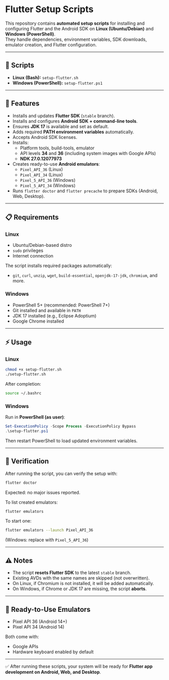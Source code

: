 # Flutter Setup Scripts

This repository contains **automated setup scripts** for installing and configuring Flutter and the Android SDK on **Linux (Ubuntu/Debian)** and **Windows (PowerShell)**.  
They handle dependencies, environment variables, SDK downloads, emulator creation, and Flutter configuration.

---

## 📂 Scripts

- **Linux (Bash):** `setup-flutter.sh`
- **Windows (PowerShell):** `setup-flutter.ps1`

---

## 🚀 Features

- Installs and updates **Flutter SDK** (`stable` branch).
- Installs and configures **Android SDK + command-line tools**.
- Ensures **JDK 17** is available and set as default.
- Adds required **PATH environment variables** automatically.
- Accepts Android SDK licenses.
- Installs:
  - Platform tools, build-tools, emulator
  - API levels **34** and **36** (including system images with Google APIs)
  - **NDK 27.0.12077973**
- Creates ready-to-use **Android emulators**:
  - `Pixel_API_36` (Linux)
  - `Pixel_API_34` (Linux)
  - `Pixel_5_API_36` (Windows)
  - `Pixel_5_API_34` (Windows)
- Runs `flutter doctor` and `flutter precache` to prepare SDKs (Android, Web, Desktop).

---

## 📋 Requirements

### Linux

- Ubuntu/Debian-based distro
- `sudo` privileges
- Internet connection

The script installs required packages automatically:

- `git`, `curl`, `unzip`, `wget`, `build-essential`, `openjdk-17-jdk`, `chromium`, and more.

### Windows

- PowerShell 5+ (recommended: PowerShell 7+)
- Git installed and available in `PATH`
- JDK 17 installed (e.g., Eclipse Adoptium)
- Google Chrome installed

---

## ⚡ Usage

### Linux

```bash
chmod +x setup-flutter.sh
./setup-flutter.sh
````

After completion:

```bash
source ~/.bashrc
```

### Windows

Run in **PowerShell (as user)**:

```powershell
Set-ExecutionPolicy -Scope Process -ExecutionPolicy Bypass
.\setup-flutter.ps1
```

Then restart PowerShell to load updated environment variables.

---

## 🧪 Verification

After running the script, you can verify the setup with:

```bash
flutter doctor
```

Expected: no major issues reported.

To list created emulators:

```bash
flutter emulators
```

To start one:

```bash
flutter emulators --launch Pixel_API_36
```

(Windows: replace with `Pixel_5_API_36`)

---

## ⚠️ Notes

- The script **resets Flutter SDK** to the latest `stable` branch.
- Existing AVDs with the same names are skipped (not overwritten).
- On Linux, if Chromium is not installed, it will be added automatically.
- On Windows, if Chrome or JDK 17 are missing, the script **aborts**.

---

## 📱 Ready-to-Use Emulators

- Pixel API 36 (Android 14+)
- Pixel API 34 (Android 14)

Both come with:

- Google APIs
- Hardware keyboard enabled by default

---

✅ After running these scripts, your system will be ready for **Flutter app development on Android, Web, and Desktop**.
